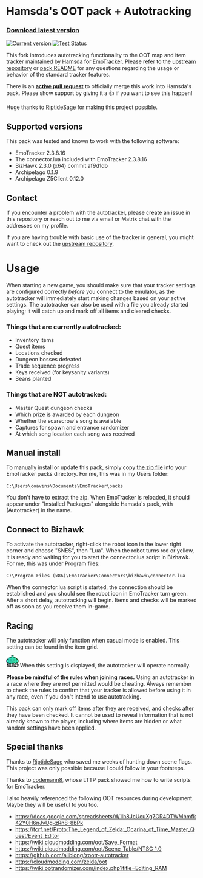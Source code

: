 # Hamsda's OOT pack + Autotracking

### [Download latest version](https://github.com/coavins/EmoTrackerPacks/releases)

[![Current version](https://img.shields.io/badge/version-3.7.2.0-blue)](https://github.com/coavins/EmoTrackerPacks/releases)
[![Test Status](https://github.com/coavins/EmoTrackerPacks/workflows/tests/badge.svg)](https://github.com/coavins/EmoTrackerPacks/actions)

This fork introduces autotracking functionality to the OOT map and item tracker maintained by [Hamsda](https://github.com/Hamsda) for [EmoTracker](https://emotracker.net/). Please refer to the [upstream repository](https://github.com/Hamsda/EmoTrackerPacks) or [pack README](ootrando_overworldmap_hamsda/README.md) for any questions regarding the usage or behavior of the standard tracker features.

There is an **[active pull request](https://github.com/Hamsda/EmoTrackerPacks/pull/123)** to officially merge this work into Hamsda's pack. Please show support by giving it a 👍 if you want to see this happen!

Huge thanks to [RiptideSage](https://github.com/RiptideSage) for making this project possible.

## Supported versions

This pack was tested and known to work with the following software:

- EmoTracker 2.3.8.16
- The connector.lua included with EmoTracker 2.3.8.16
- BizHawk 2.3.0 (x64) commit af9d1db
- Archipelago 0.1.9
- Archipelago Z5Client 0.12.0

## Contact

If you encounter a problem with the autotracker, please create an issue in this repository or reach out to me via email or Matrix chat with the addresses on my profile.

If you are having trouble with basic use of the tracker in general, you might want to check out the [upstream repository](https://github.com/Hamsda/EmoTrackerPacks).

# Usage

When starting a new game, you should make sure that your tracker settings are configured correctly _before_ you connect to the emulator, as the autotracker will immediately start making changes based on your active settings. The autotracker can also be used with a file you already started playing; it will catch up and mark off all items and cleared checks.

### Things that are currently autotracked:

- Inventory items
- Quest items
- Locations checked
- Dungeon bosses defeated
- Trade sequence progress
- Keys received (for keysanity variants)
- Beans planted

### Things that are NOT autotracked:

- Master Quest dungeon checks
- Which prize is awarded by each dungeon
- Whether the scarecrow's song is available
- Captures for spawn and entrance randomizer
- At which song location each song was received

## Manual install

To manually install or update this pack, simply copy [the zip file](https://github.com/coavins/EmoTrackerPacks/raw/master/ootrando_overworldmap_hamsda_coavins.zip) into your EmoTracker packs directory. For me, this was in my Users folder:

`C:\Users\coavins\Documents\EmoTracker\packs`

You don't have to extract the zip. When EmoTracker is reloaded, it should appear under "Installed Packages" alongside Hamsda's pack, with (Autotracker) in the name.

## Connect to Bizhawk

To activate the autotracker, right-click the robot icon in the lower right corner and choose "SNES", then "Lua". When the robot turns red or yellow, it is ready and waiting for you to start the connector.lua script in Bizhawk. For me, this was under Program files:

`C:\Program Files (x86)\EmoTracker\Connectors\bizhawk\connector.lua`

When the connector.lua script is started, the connection should be established and you should see the robot icon in EmoTracker turn green. After a short delay, autotracking will begin. Items and checks will be marked off as soon as you receive them in-game.

## Racing

The autotracker will only function when casual mode is enabled. This setting can be found in the item grid.

![Casual](ootrando_overworldmap_hamsda/images/setting_racemode_off.png "Casual") When this setting is displayed, the autotracker will operate normally.

**Please be mindful of the rules when joining races.** Using an autotracker in a race where they are not permitted would be cheating. Always remember to check the rules to confirm that your tracker is allowed before using it in any race, even if you don't intend to use autotracking.

This pack can only mark off items after they are received, and checks after they have been checked. It cannot be used to reveal information that is not already known to the player, including where items are hidden or what random settings have been applied.

## Special thanks

Thanks to [RiptideSage](https://github.com/RiptideSage/OoT-CompletedChecks) who saved me weeks of hunting down scene flags. This project was only possible because I could follow in your footsteps.

Thanks to [codemann8](https://github.com/codemann8/alttpr_codetracker_codemann8), whose LTTP pack showed me how to write scripts for EmoTracker.

I also heavily referenced the following OOT resources during development. Maybe they will be useful to you too.

- https://docs.google.com/spreadsheets/d/1lh8JcUcuXg7GR4DTWMhmfk42Y0H6nJvUg-zRn8-8bPk
- https://tcrf.net/Proto:The_Legend_of_Zelda:_Ocarina_of_Time_Master_Quest/Event_Editor
- https://wiki.cloudmodding.com/oot/Save_Format
- https://wiki.cloudmodding.com/oot/Scene_Table/NTSC_1.0
- https://github.com/aliblong/zootr-autotracker
- https://cloudmodding.com/zelda/oot
- https://wiki.ootrandomizer.com/index.php?title=Editing_RAM
